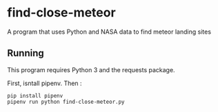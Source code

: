 # find-close-meteor
A program that uses Python and NASA data to find meteor landing sites

## Running

This program requires Python 3 and the requests package.

First, isntall pipenv. Then :

```
pip install pipenv
pipenv run python find-close-meteor.py
```
